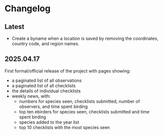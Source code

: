 # Changelog

## Latest

- Create a byname when a location is saved by removing the coordinates, country code, 
  and region names.

## 2025.04.17
First formal/official release of the project with pages showing:
- a paginated list of all observations
- a paginated list of all checklists
- the details of individual checklists
- weekly news, with:
    - numbers for species seen, checklists submitted, number of observers, and time spent birding
    - top ten ebirders for species seen, checklists submitted and time spent birding
    - species added to the year list
    - top 10 checklists with the most species seen
